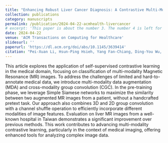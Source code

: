 ```yaml
---
title: "Enhancing Robust Liver Cancer Diagnosis: A Contrastive Multi-Modality Learner with Lightweight Fusion and Effective Data Augmentation"
collection: publications
category: manuscripts
permalink: /publication/2024-04-22-acmhealth-livercancer
# excerpt: 'This paper is about the number 3. The number 4 is left for future work.'
date: 2024-04-22
venue: 'ACM Transactions on Computing for Healthcare'
slidesurl: ''
paperurl: 'https://dl.acm.org/doi/abs/10.1145/3639414'
citation: "Pei-Xuan Li, Hsun-Ping Hsieh, Yang Fan-Chiang, Ding-You Wu, and Ching-Chung Ko. 2024. Enhancing Robust Liver Cancer Diagnosis: A Contrastive Multi-Modality Learner with Lightweight Fusion and Effective Data Augmentation. ACM Trans. Comput. Healthcare 5, 2, Article 6 (April 2024), 13 pages. https://doi.org/10.1145/3639414"
---
```


This article explores the application of self-supervised contrastive learning in the medical domain, focusing on classification of multi-modality Magnetic Resonance (MR) images. To address the challenges of limited and hard-to-annotate medical data, we introduce multi-modality data augmentation (MDA) and cross-modality group convolution (CGC). In the pre-training phase, we leverage Simple Siamese networks to maximize the similarity between two augmented MR images from a patient, without a handcrafted pretext task. Our approach also combines 3D and 2D group convolution with a channel shuffle operation to efficiently incorporate different modalities of image features. Evaluation on liver MR images from a well-known hospital in Taiwan demonstrates a significant improvement over previous methods. This work contributes to advancing multi-modality contrastive learning, particularly in the context of medical imaging, offering enhanced tools for analyzing complex image data.